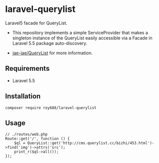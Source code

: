 # laravel-querylist
Laravel5 facade for QueryList.

- This repository implements a simple ServiceProvider that makes a singleton instance of the QueryList easily accessible via a Facade in Laravel 5.5 package auto-discovery.

- [jae-jae/QueryList](https://github.com/jae-jae/QueryList) for more information.

## Requirements
 - Laravel 5.5

## Installation
    composer require roy688/laravel-querylist

## Usage
    // ./routes/web.php
    Route::get('/', function () {
        $ql = QueryList::get('http://cms.querylist.cc/bizhi/453.html')->find('img')->attrs('src');
        print_r($ql->all());
    });
